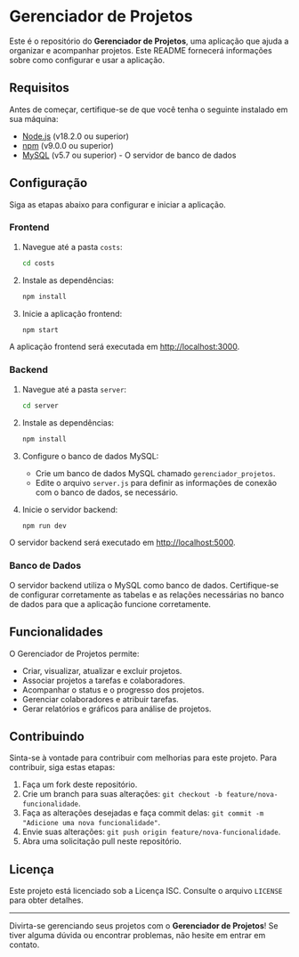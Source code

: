 # Gerenciador de Projetos

Este é o repositório do **Gerenciador de Projetos**, uma aplicação que ajuda a organizar e acompanhar projetos. Este README fornecerá informações sobre como configurar e usar a aplicação.

## Requisitos

Antes de começar, certifique-se de que você tenha o seguinte instalado em sua máquina:

- [Node.js](https://nodejs.org/) (v18.2.0 ou superior)
- [npm](https://www.npmjs.com/) (v9.0.0 ou superior)
- [MySQL](https://www.mysql.com/) (v5.7 ou superior) - O servidor de banco de dados

## Configuração

Siga as etapas abaixo para configurar e iniciar a aplicação.

### Frontend

1. Navegue até a pasta `costs`:

   ```bash
   cd costs
   ```

2. Instale as dependências:

   ```bash
   npm install
   ```

3. Inicie a aplicação frontend:

   ```bash
   npm start
   ```

A aplicação frontend será executada em [http://localhost:3000](http://localhost:3000).

### Backend

1. Navegue até a pasta `server`:

   ```bash
   cd server
   ```

2. Instale as dependências:

   ```bash
   npm install
   ```

3. Configure o banco de dados MySQL:

   - Crie um banco de dados MySQL chamado `gerenciador_projetos`.
   - Edite o arquivo `server.js` para definir as informações de conexão com o banco de dados, se necessário.

4. Inicie o servidor backend:

   ```bash
   npm run dev
   ```

O servidor backend será executado em [http://localhost:5000](http://localhost:5000).

### Banco de Dados

O servidor backend utiliza o MySQL como banco de dados. Certifique-se de configurar corretamente as tabelas e as relações necessárias no banco de dados para que a aplicação funcione corretamente.

## Funcionalidades

O Gerenciador de Projetos permite:

- Criar, visualizar, atualizar e excluir projetos.
- Associar projetos a tarefas e colaboradores.
- Acompanhar o status e o progresso dos projetos.
- Gerenciar colaboradores e atribuir tarefas.
- Gerar relatórios e gráficos para análise de projetos.

## Contribuindo

Sinta-se à vontade para contribuir com melhorias para este projeto. Para contribuir, siga estas etapas:

1. Faça um fork deste repositório.
2. Crie um branch para suas alterações: `git checkout -b feature/nova-funcionalidade`.
3. Faça as alterações desejadas e faça commit delas: `git commit -m "Adicione uma nova funcionalidade"`.
4. Envie suas alterações: `git push origin feature/nova-funcionalidade`.
5. Abra uma solicitação pull neste repositório.

## Licença

Este projeto está licenciado sob a Licença ISC. Consulte o arquivo `LICENSE` para obter detalhes.

---

Divirta-se gerenciando seus projetos com o **Gerenciador de Projetos**! Se tiver alguma dúvida ou encontrar problemas, não hesite em entrar em contato.
